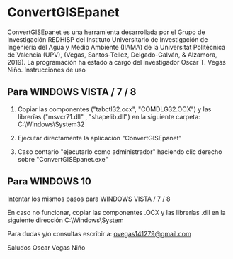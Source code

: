# ConvertGISEpanet
ConvertGISEpanet es una herramienta desarrollada por el Grupo de Investigación REDHISP del Instituto Universitario de Investigación de Ingeniería del Agua y Medio Ambiente (IIAMA) de la Universitat Politècnica de Valencia (UPV), (Vegas, Santos-Tellez, Delgado-Galván, &amp; Alzamora, 2019). La programación ha estado a cargo del investigador Oscar T. Vegas Niño.
Instrucciones de uso

Para WINDOWS VISTA / 7 / 8
--------------------------

1. Copiar las componentes ("tabctl32.ocx", "COMDLG32.OCX") y las librerías ("msvcr71.dll" , "shapelib.dll")
en la siguiente carpeta: C:\Windows\System32

2. Ejecutar directamente la aplicación "ConvertGISEpanet"

3. Caso contario "ejecutarlo como administrador" haciendo clic derecho sobre "ConvertGISEpanet.exe"


Para WINDOWS 10
--------------------------

Intentar los mismos pasos para WINDOWS VISTA / 7 / 8

En caso no funcionar, copiar las componentes .OCX y las librerías .dll en la siguiente dirección
C:\Windows\System



Para dudas y/o consultas escribir a:
ovegas141279@gmail.com


Saludos
Oscar Vegas Niño


